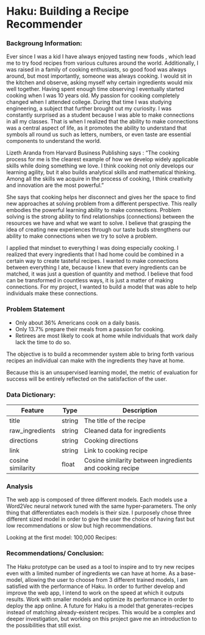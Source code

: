 # Haku: Building a Recipe Recommender

### Backgroung Information:

Ever since I was a kid I have always enjoyed tasting new foods , which lead me to try food recipes from various cultures around the world. Additionally, I was raised in a family of cooking enthusiasts, so good food was always around, but most importantly, someone was always cooking. I would sit in the kitchen and observe, asking myself why certain ingredients would mix well together. Having spent enough time observing I eventually started cooking when I was 10 years old. My passion for cooking completely changed when I attended college. During that time I was  studying engineering, a subject that further brought out my curiosity. I was constantly surprised as a student because I was able to make connections in all my classes. 
That is when I realized that the ability to make connections was a central aspect of life, as it promotes the ability to understand that symbols all round us such as letters, numbers, or even taste are essential components to understand the world.

Lizeth Aranda from Harvard Business Publishing says : “The cooking process for me is the clearest example of how we develop widely applicable skills while doing something we love. I think cooking not only develops our learning agility, but it also builds analytical skills and mathematical thinking. Among all the skills we acquire in the process of cooking, I think creativity and innovation are the most powerful.”

She says that cooking helps her disconnect and gives her the space to find new approaches at solving problem from a different perspective. This really embodies the powerful learning ability to make connections. Problem solving is the strong ability to find relationships (connections) between the resources we have and what we want to solve. I believe that grasping the idea of creating new experiences through our taste buds strengthens our ability to make connections when we try to solve a problem.

I applied that mindset to everything I was doing especially cooking. I realized that every ingredients that I had home could be combined in a certain way to create tasteful recipes. I wanted to make connections between everything I ate, because I knew that every ingredients can be matched, it was just a question of quantity and method. I believe that food can be transformed in countless ways, it is just a matter of making connections. For my project, I wanted to build a model that was able to help individuals make these connections.

### Problem Statement 

 - Only about 36% Americans cook on a daily basis. 
 - Only 13.7% prepare their meals from a passion for cooking.
 - Retirees are most likely to cook at home while individuals that work daily lack the time to do so. 
 
 
 
 The objective is to build a recommender system able to bring forth various recipes an individual can make with the ingredients they have at home. 

Because this is an unsupervised learning model, the metric of evaluation for  success will be entirely reflected on the satisfaction of the user. 

### Data Dictionary: 

|Feature|Type|Description|
|---|---|---|
|title|string|The title of the recipe|
|raw_ingredients|string|Cleaned data for ingredients|
|directions|string|Cooking directions|
link|string|Link to cooking recipe|
cosine similarity|float|Cosine similarity between ingredients and cooking recipe|

### Analysis

The web app is composed of three different models. Each models use a Word2Vec neural network tuned with the same hyper-parameters. The only thing that differentiates each models is their size. I purposely chose three different sized model in order to give the user the choice of having fast but low recommendations or slow but high recommendations.

Looking at the first model: 100,000 Recipes:

### Recommendations/ Conclusion:
The Haku prototype can be used as a tool to inspire and to try new recipes even with a limited number of ingredients we can have at home. 
As a base-model, allowing the user to choose from 3 different trained models, I am satisfied with the performance of Haku.
In order to further develop and improve the web app, I intend to work on the speed at which it outputs results. 
Work with smaller models and optimize its performance in order to deploy the app online. 
A future for Haku is a model that generates-recipes instead of matching already-existent recipes. This would be a complex and deeper investigation, but working on this project gave me an introduction to the possibilities that still exist. 

